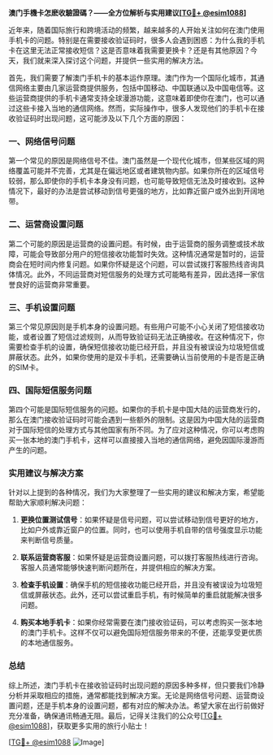 **澳门手機卡怎麽收驗證碼？——全方位解析与实用建议[[TG💪+ @esim1088](https://t.me/s/esim1088)]**

近年来，随着国际旅行和跨境活动的频繁，越来越多的人开始关注如何在澳门使用手机卡的问题。特别是在需要接收验证码时，很多人会遇到困惑：为什么我的手机卡在这里无法正常接收短信？这是否意味着我需要更换卡？还是有其他原因？今天，我们就来深入探讨这个问题，并提供一些实用的解决方法。

首先，我们需要了解澳门手机卡的基本运作原理。澳门作为一个国际化城市，其通信网络主要由几家运营商提供服务，包括中国移动、中国联通以及中国电信等。这些运营商提供的手机卡通常支持全球漫游功能，这意味着即使你在澳门，也可以通过这些卡接入当地的通信网络。然而，实际操作中，很多人发现他们的手机卡在接收验证码时出现问题，这可能涉及以下几个方面的原因：

### 一、网络信号问题

第一个常见的原因是网络信号不佳。澳门虽然是一个现代化城市，但某些区域的网络覆盖可能并不完善，尤其是在偏远地区或者建筑物内部。如果你所在的区域信号较弱，那么即使你的手机卡本身没有问题，也可能导致短信无法及时接收到。这种情况下，最好的办法是尝试移动到信号更强的地方，比如靠近窗户或外出到开阔地带。

### 二、运营商设置问题

第二个可能的原因是运营商的设置问题。有时候，由于运营商的服务调整或技术故障，可能会导致部分用户的短信接收功能暂时失效。这种情况通常是暂时的，运营商会在短时间内修复问题。如果你怀疑是这个问题，可以尝试拨打客服热线咨询具体情况。此外，不同运营商对短信服务的处理方式可能略有差异，因此选择一家信誉良好的运营商非常重要。

### 三、手机设置问题

第三个常见原因则是手机本身的设置问题。有些用户可能不小心关闭了短信接收功能，或者设置了短信过滤规则，从而导致验证码无法正确接收。在这种情况下，你需要检查手机的设置，确保短信接收功能已经开启，并且没有被误设为垃圾短信或屏蔽状态。此外，如果你使用的是双卡手机，还需要确认当前使用的卡是否是正确的SIM卡。

### 四、国际短信服务问题

第四个可能是国际短信服务的问题。如果你的手机卡是中国大陆的运营商发行的，那么在澳门接收验证码时可能会遇到一些额外的限制。这是因为中国大陆的运营商对于国际短信的处理方式与其他国家有所不同。为了应对这种情况，你可以考虑购买一张本地的澳门手机卡，这样可以直接接入当地的通信网络，避免因国际漫游而产生的问题。

### 实用建议与解决方案

针对以上提到的各种情况，我们为大家整理了一些实用的建议和解决方案，希望能帮助大家顺利解决问题：

1. **更换位置测试信号**：如果怀疑是信号问题，可以尝试移动到信号更好的地方，比如户外或靠近窗户的位置。同时，也可以使用手机自带的信号强度显示功能来判断信号质量。

2. **联系运营商客服**：如果怀疑是运营商设置问题，可以拨打客服热线进行咨询。客服人员通常能够快速判断问题所在，并提供相应的解决方案。

3. **检查手机设置**：确保手机的短信接收功能已经开启，并且没有被误设为垃圾短信或屏蔽状态。此外，还可以尝试重启手机，有时候简单的重启就能解决很多问题。

4. **购买本地手机卡**：如果你经常需要在澳门接收验证码，可以考虑购买一张本地的澳门手机卡。这样不仅可以避免国际短信服务带来的不便，还能享受更优质的本地通信服务。

### 总结

综上所述，澳门手机卡在接收验证码时出现问题的原因多种多样，但只要我们冷静分析并采取相应的措施，通常都能找到解决方案。无论是网络信号问题、运营商设置问题，还是手机本身的设置问题，都有对应的解决办法。希望大家在出行前做好充分准备，确保通讯畅通无阻。最后，记得关注我们的公众号[[TG💪+ @esim1088](https://t.me/s/esim1088)]，获取更多实用的旅行小贴士！

[[TG💪+ @esim1088](https://t.me/s/esim1088) ![Image](https://i.postimg.cc/4NQfJmqS/Snipaste-2025-05-13-00-14-12.png)]